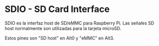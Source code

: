 <!--
---
name: SDIO
class: interface
type: pinout
description: Raspberry Pi SD0/SD1 pins
pin:
  'bcm22':
    name: CLK
  'bcm23':
    name: CMD
  'bcm24':
    name: DAT0
  'bcm25':
    name: DAT1
  'bcm26':
    name: DAT2
  'bcm27':
    name: DAT3
-->
# SDIO - SD Card Interface

SDIO es la interfaz host de SD/eMMC para Raspberry Pi. Las señales SD host normalmente son utilizadas para la tarjeta microSD.

Estos pines son "SD host" en Alt0 y "eMMC" en Alt3.
